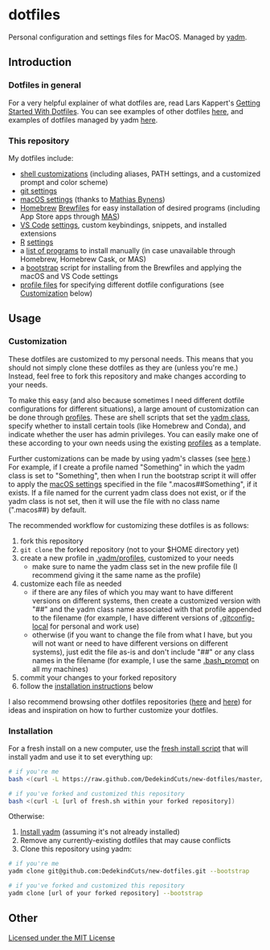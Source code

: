 # dotfiles
Personal configuration and settings files for MacOS.
Managed by [yadm](https://yadm.io).

## Introduction

### Dotfiles in general
For a very helpful explainer of what dotfiles are, read Lars Kappert's [Getting Started With Dotfiles](https://medium.com/@webprolific/getting-started-with-dotfiles-43c3602fd789).
You can see examples of other dotfiles [here](https://dotfiles.github.io), and examples of dotfiles managed by yadm [here](https://yadm.io/docs/examples).

### This repository
My dotfiles include: 
* [shell customizations](../.dotfiles/.shell) (including aliases, PATH settings, and a customized prompt and color scheme)
* [git settings](../.gitconfig)
* [macOS settings](../.dotfiles/.macos-settings) (thanks to [Mathias Bynens](https://github.com/mathiasbynens/dotfiles))
* [Homebrew](https://brew.sh) [Brewfiles](../.dotfiles/.brew) for easy installation of desired programs (including App Store apps through [MAS](https://github.com/mas-cli/mas))
* [VS Code](https://code.visualstudio.com/) [settings](../.dotfiles/.vscode-settings), custom keybindings, snippets, and installed extensions
* [R](https://www.r-project.org/) [settings](../.Rprofile)
* a [list of programs](../.dotfiles/.installs) to install manually (in case unavailable through Homebrew, Homebrew Cask, or MAS)
* a [bootstrap](../.yadm/bootstrap) script for installing from the Brewfiles and applying the macOS and VS Code settings
* [profile files](../.yadm/profiles) for specifying different dotfile configurations (see [Customization](#customization) below)

## Usage

### Customization
These dotfiles are customized to my personal needs.
This means that you should not simply clone these dotfiles as they are (unless you're me.)
Instead, feel free to fork this repository and make changes according to your needs.

To make this easy (and also because sometimes I need different dotfile configurations for different situations), a large amount of customization can be done through [profiles](../.yadm/profiles). 
These are shell scripts that set the [yadm class](https://yadm.io/docs/alternates#), specify whether to install certain tools (like Homebrew and Conda), and indicate whether the user has admin privileges.
You can easily make one of these according to your own needs using the existing [profiles](../.yadm/profiles) as a template.

Further customizations can be made by using yadm's classes (see [here](https://yadm.io/docs/alternates#).)
For example, if I create a profile named "Something" in which the yadm class is set to "Something", then when I run the bootstrap script it will offer to apply the [macOS settings](../.dotfiles/.macos-settings) specified in the file ".macos##Something", if it exists. 
If a file named for the current yadm class does not exist, or if the yadm class is not set, then it will use the file with no class name (".macos##) by default.

The recommended workflow for customizing these dotfiles is as follows:
1. fork this repository
2. `git clone` the forked repository (not to your $HOME directory yet)
3. create a new profile in [.yadm/profiles](../.yadm/profiles), customized to your needs
    * make sure to name the yadm class set in the new profile file (I recommend giving it the same name as the profile)
4. customize each file as needed
    * if there are any files of which you may want to have different versions on different systems, then create a customized version with "##" and the yadm class name associated with that profile appended to the filename (for example, I have different versions of [.gitconfig-local](../.dotfiles/.git-settings) for personal and work use)
    * otherwise (if you want to change the file from what I have, but you will not want or need to have different versions on different systems), just edit the file as-is and don't include "##" or any class names in the filename (for example, I use the same [.bash_prompt](../.dotfiles/.shell/.bash_prompt) on all my machines)
5. commit your changes to your forked repository
6. follow the [installation instructions](#installation) below

I also recommend browsing other dotfiles repositories ([here](https://dotfiles.github.io) and [here](https://yadm.io/docs/examples)) for ideas and inspiration on how to further customize your dotfiles.

### Installation
For a fresh install on a new computer, use the [fresh install script](../.yadm/fresh.sh) that will install yadm and use it to set everything up:

```bash
# if you're me
bash <(curl -L https://raw.github.com/DedekindCuts/new-dotfiles/master/.yadm/fresh.sh)

# if you've forked and customized this repository
bash <(curl -L [url of fresh.sh within your forked repository])
```

Otherwise:
1. [Install yadm](https://yadm.io/docs/install) (assuming it's not already installed)
2. Remove any currently-existing dotfiles that may cause conflicts
3. Clone this repository using yadm: 

```bash
# if you're me
yadm clone git@github.com:DedekindCuts/new-dotfiles.git --bootstrap

# if you've forked and customized this repository
yadm clone [url of your forked repository] --bootstrap
```

## Other
[Licensed under the MIT License](LICENSE.txt)
